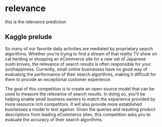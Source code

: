 # relevance
this is the relevance prediction

## Kaggle prelude  
So many of our favorite daily activities are mediated by proprietary search algorithms. Whether you're trying to find a stream of that reality TV show on cat herding or shopping an eCommerce site for a new set of Japanese sushi knives, the relevance of search results is often responsible for your (un)happiness. Currently, small online businesses have no good way of evaluating the performance of their search algorithms, making it difficult for them to provide an exceptional customer experience.  

The goal of this competition is to create an open-source model that can be used to measure the relevance of search results. In doing so, you'll be helping enable small business owners to match the experience provided by more resource rich competitors. It will also provide more established businesses a model to test against. Given the queries and resulting product descriptions from leading eCommerce sites, this competition asks you to evaluate the accuracy of their search algorithms.  
